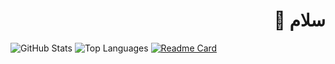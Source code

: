 <div dir="rtl">
	<h1> سلام 👋</h1>	
</div>

![GitHub Stats](https://github-readme-stats.vercel.app/api?username=kokabi1365&show_icons=true&&line_height=40)
![Top Languages](https://github-readme-stats.vercel.app/api/top-langs/?username=kokabi1365&show_icons=true&layout=compact)
[![Readme Card](https://github-readme-stats.vercel.app/api/pin/?username=kokabi1365&repo=vajehdan)](https://github.com/kokabi1365/vajehdan)
